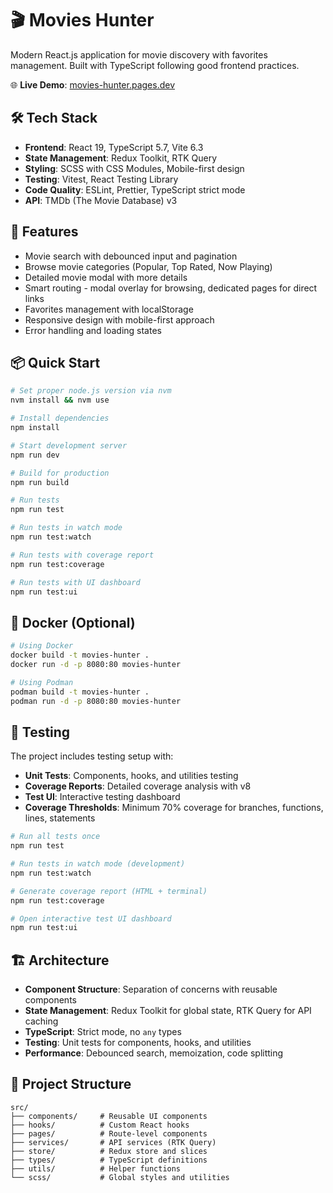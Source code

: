# 🎬 Movies Hunter

Modern React.js application for movie discovery with favorites management. Built with TypeScript following good frontend practices.

🌐 **Live Demo**: [movies-hunter.pages.dev](https://movies-hunter.pages.dev)

## 🛠️ Tech Stack

- **Frontend**: React 19, TypeScript 5.7, Vite 6.3
- **State Management**: Redux Toolkit, RTK Query
- **Styling**: SCSS with CSS Modules, Mobile-first design
- **Testing**: Vitest, React Testing Library
- **Code Quality**: ESLint, Prettier, TypeScript strict mode
- **API**: TMDb (The Movie Database) v3

## 🚀 Features

- Movie search with debounced input and pagination
- Browse movie categories (Popular, Top Rated, Now Playing)
- Detailed movie modal with more details
- Smart routing - modal overlay for browsing, dedicated pages for direct links
- Favorites management with localStorage
- Responsive design with mobile-first approach
- Error handling and loading states

## 📦 Quick Start

```bash
# Set proper node.js version via nvm
nvm install && nvm use

# Install dependencies
npm install

# Start development server
npm run dev

# Build for production
npm run build

# Run tests
npm run test

# Run tests in watch mode
npm run test:watch

# Run tests with coverage report
npm run test:coverage

# Run tests with UI dashboard
npm run test:ui
```

## 🐳 Docker (Optional)

```bash
# Using Docker
docker build -t movies-hunter .
docker run -d -p 8080:80 movies-hunter

# Using Podman
podman build -t movies-hunter .
podman run -d -p 8080:80 movies-hunter
```

## 🧪 Testing

The project includes testing setup with:
- **Unit Tests**: Components, hooks, and utilities testing
- **Coverage Reports**: Detailed coverage analysis with v8
- **Test UI**: Interactive testing dashboard
- **Coverage Thresholds**: Minimum 70% coverage for branches, functions, lines, statements

```bash
# Run all tests once
npm run test

# Run tests in watch mode (development)
npm run test:watch

# Generate coverage report (HTML + terminal)
npm run test:coverage

# Open interactive test UI dashboard
npm run test:ui
```

## 🏗️ Architecture

- **Component Structure**: Separation of concerns with reusable components
- **State Management**: Redux Toolkit for global state, RTK Query for API caching
- **TypeScript**: Strict mode, no `any` types
- **Testing**: Unit tests for components, hooks, and utilities
- **Performance**: Debounced search, memoization, code splitting

## 📁 Project Structure

```
src/
├── components/     # Reusable UI components
├── hooks/          # Custom React hooks
├── pages/          # Route-level components
├── services/       # API services (RTK Query)
├── store/          # Redux store and slices
├── types/          # TypeScript definitions
├── utils/          # Helper functions
└── scss/           # Global styles and utilities
```
